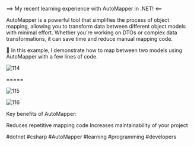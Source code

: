 ==> My recent learning experience with AutoMapper in .NET! <==

AutoMapper is a powerful tool that simplifies the process of object mapping,
allowing you to transform data between different object models with minimal effort. 
Whether you're working on DTOs or complex data transformations,
it can save time and reduce manual mapping code.

🔧 In this example, I demonstrate how to map between two models using AutoMapper with a few lines of code.



![114](https://github.com/user-attachments/assets/8880b6b8-6101-4a1d-b92a-6c8b5f17e544)

=====


![115](https://github.com/user-attachments/assets/09877977-5f3b-4be7-94ec-defc1ee4588e)

![116](https://github.com/user-attachments/assets/3a0f7c06-2797-4e48-b91a-3646bb54b93e)


Key benefits of AutoMapper:

Reduces repetitive mapping code
Increases maintainability of your project

#dotnet #csharp #AutoMapper #learning #programming #developers

